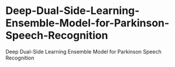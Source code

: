 # Deep-Dual-Side-Learning-Ensemble-Model-for-Parkinson-Speech-Recognition
Deep Dual-Side Learning Ensemble Model for Parkinson Speech Recognition
